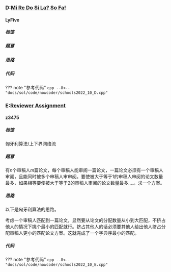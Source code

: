 ### D:[Mi Re Do Si La? So Fa!](https://ac.nowcoder.com/acm/contest/33195/D)

#### LyFive

##### 标签


##### 题意


##### 思路


##### 代码

??? note "参考代码"
    ```cpp
    --8<-- "docs/sol/code/nowcoder/schools2022_10_D.cpp"
    ```

### E:[Reviewer Assignment](https://ac.nowcoder.com/acm/contest/33195/E)

#### z3475

##### 标签

匈牙利算法/上下界网络流

##### 题意

有$n$个审稿人$m$篇论文，每个审稿人能审阅一篇论文，一篇论文必须有一个审稿人审阅，且能同时被多个审稿人审审阅。要使被大于等于1的审稿人审阅的论文数量最多，如果相等要使被大于等于2的审稿人审阅的论文数量最多....。求一个方案。

##### 思路

以下是匈牙利算法的思路。

考虑一个审稿人匹配到一篇论文，显然要从论文的分配数量从小到大匹配，不挤占他人的情况下挑个最小的匹配就行。挤占其他人的话必须要其他人给出他人挤占分配审稿人更小的匹配论文方案。这就完成了一个字典序最小的匹配。

##### 代码

??? note "参考代码"
    ```cpp
    --8<-- "docs/sol/code/nowcoder/schools2022_10_E.cpp"
    ```